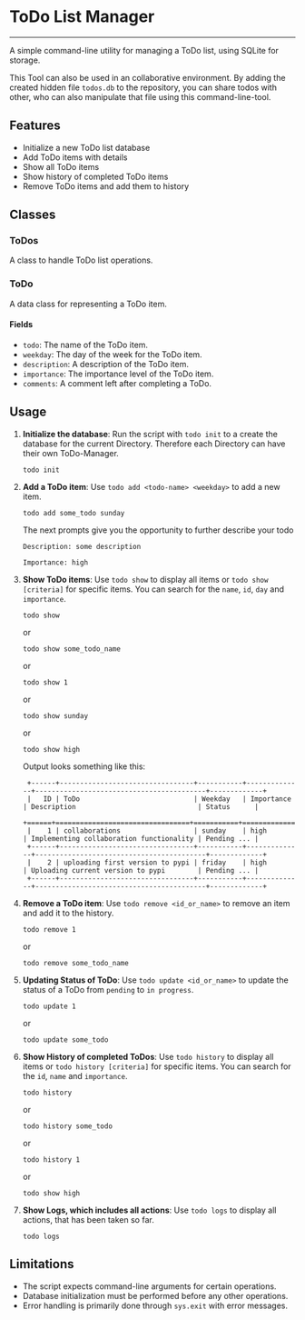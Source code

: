 # ToDo List Manager
---

A simple command-line utility for managing a ToDo list, using SQLite for storage.

This Tool can also be used in an collaborative environment. By adding the created hidden file `todos.db` to the repository, you can share todos with other, who can also manipulate that file using this command-line-tool.

## Features

- Initialize a new ToDo list database
- Add ToDo items with details
- Show all ToDo items
- Show history of completed ToDo items
- Remove ToDo items and add them to history

## Classes

### ToDos

A class to handle ToDo list operations.

### ToDo

A data class for representing a ToDo item.

#### Fields

- `todo`: The name of the ToDo item.
- `weekday`: The day of the week for the ToDo item.
- `description`: A description of the ToDo item.
- `importance`: The importance level of the ToDo item.
- `comments`: A comment left after completing a ToDo.

## Usage

1. **Initialize the database**: Run the script with `todo init` to a create the database for the current Directory. Therefore each Directory can have their own ToDo-Manager.

    ```
    todo init
    ```
    

2. **Add a ToDo item**: Use `todo add <todo-name> <weekday>` to add a new item.

    ```
    todo add some_todo sunday
    ```

    The next prompts give you the opportunity to further describe your todo

    ```
    Description: some description
    ```

    ```
    Importance: high
    ```


3. **Show ToDo items**: Use `todo show` to display all items or `todo show [criteria]` for specific items. You can search for the `name`, `id`, `day` and `importance`.

    ```
    todo show 
    ```
    or
    ```
    todo show some_todo_name
    ```
    or 
    ```
    todo show 1
    ```
    or
    ```
    todo show sunday
    ```
    or 
    ```
    todo show high
    ```

    Output looks something like this:

        +------+---------------------------------+-----------+--------------+------------------------------------------+-------------+
        |   ID | ToDo                            | Weekday   | Importance   | Description                              | Status      |
        +======+=================================+===========+==============+==========================================+=============+
        |    1 | collaborations                  | sunday    | high         | Implementing collaboration functionality | Pending ... |
        +------+---------------------------------+-----------+--------------+------------------------------------------+-------------+
        |    2 | uploading first version to pypi | friday    | high         | Uploading current version to pypi        | Pending ... |
        +------+---------------------------------+-----------+--------------+------------------------------------------+-------------+





4. **Remove a ToDo item**: Use `todo remove <id_or_name>` to remove an item and add it to the history.

    ```
    todo remove 1 
    ```
    or
    ```
    todo remove some_todo_name
    ```

5. **Updating Status of ToDo**: Use `todo update <id_or_name>` to update the status of a ToDo from `pending` to `in progress`.

    ```
    todo update 1 
    ```
    or
    ```
    todo update some_todo
    ```




5. **Show History of completed ToDos**: Use `todo history` to display all items or `todo history [criteria]` for specific items. You can search for the `id`, `name` and `importance`.

    ```
    todo history 
    ```
    or
    ```
    todo history some_todo
    ```
    or 
    ```
    todo history 1
    ```
    or 
    ```
    todo show high
    ```



6. **Show Logs, which includes all actions**: Use `todo logs` to display all actions, that has been taken so far.

    ```
    todo logs
    ```



## Limitations

- The script expects command-line arguments for certain operations.
- Database initialization must be performed before any other operations.
- Error handling is primarily done through `sys.exit` with error messages.
